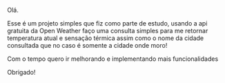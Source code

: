 Olá.

Esse é um projeto simples que fiz como parte de estudo, usando a api gratuita da Open Weather
faço uma consulta simples para me retornar temperatura atual e sensação térmica assim como o nome da cidade consultada
que no caso é somente a cidade onde moro!

Com o tempo quero ir melhorando e implementando mais funcionalidades

Obrigado!
